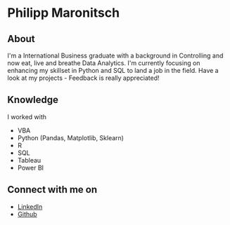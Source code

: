 # Philipp Maronitsch

## About
I'm a International Business graduate with a background in Controlling and now eat, live and breathe Data Analytics. I'm currently focusing on enhancing my skillset in Python and SQL to land a job in the field. Have a look at my projects - Feedback is really appreciated!

## Knowledge

I worked with
- VBA
- Python (Pandas, Matplotlib, Sklearn)
- R
- SQL
- Tableau
- Power BI

## Connect with me on

- [LinkedIn](https://www.linkedin.com/in/philippmaronitsch/)
- [Github](https://github.com/PhilCPH)
